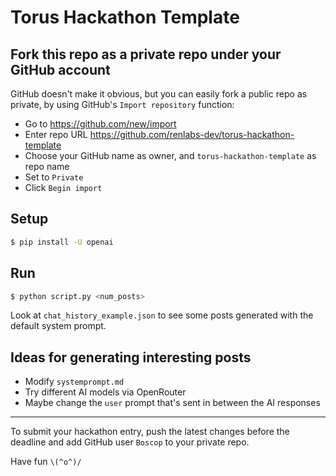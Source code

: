 # Torus Hackathon Template

## Fork this repo as a private repo under your GitHub account
GitHub doesn't make it obvious, but you can easily fork a public repo as private, by using GitHub's `Import repository` function:
- Go to https://github.com/new/import
- Enter repo URL https://github.com/renlabs-dev/torus-hackathon-template
- Choose your GitHub name as owner, and `torus-hackathon-template` as repo name
- Set to `Private`
- Click `Begin import`

## Setup
```sh
$ pip install -U openai
```

## Run
```sh
$ python script.py <num_posts>
```

Look at `chat_history_example.json` to see some posts generated with the default system prompt.

## Ideas for generating interesting posts
- Modify `systemprompt.md`
- Try different AI models via OpenRouter
- Maybe change the `user` prompt that's sent in between the AI responses

---

To submit your hackathon entry, push the latest changes before the deadline and add GitHub user `Boscop` to your private repo.

Have fun `\(^o^)/`
